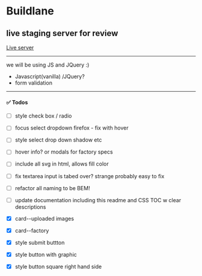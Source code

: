 # Buildlane

## live staging server for review
[Live server](https://priceless-mayer-6b4cb7.netlify.app/)

---

we will be using JS and JQuery :)

- Javascript(vanilla) /JQuery? 
- form validation

---
#### :white_check_mark: Todos
- [ ] style check box / radio
- [ ] focus select dropdown firefox - fix with hover
- [ ] style select drop down shadow etc
- [ ] hover info? or modals for factory specs

- [ ] include all svg in html, allows fill color 
- [ ] fix textarea input is tabed over? strange probably easy to fix
- [ ] refactor all naming to be BEM! 
- [ ] update documentation including this readme and CSS TOC w clear descriptions

- [x] card--uploaded images
- [x] card--factory
- [x] style submit buttton
- [x] style button with graphic
- [x] style button square right hand side



